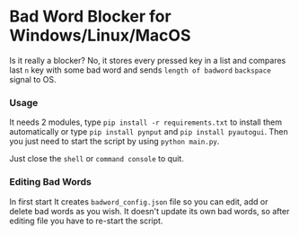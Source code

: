 # Bad Word Blocker for Windows/Linux/MacOS
Is it really a blocker? No, it stores every pressed key in a list and compares last `n` key with some bad word and sends `length of badword` `backspace` signal to OS.

### Usage
It needs 2 modules, type `pip install -r requirements.txt` to install them automatically or type `pip install pynput` and `pip install pyautogui`.
Then you just need to start the script by using `python main.py`.

Just close the `shell` or `command console` to quit.

### Editing Bad Words
In first start It creates `badword_config.json` file so you can edit, add or delete bad words as you wish. It doesn't update its own bad words, so after editing file you have to re-start the script.
